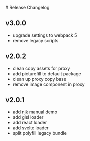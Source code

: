 # Release Changelog

## v3.0.0
- upgrade settings to webpack 5
- remove legacy scripts

## v2.0.2
- clean copy assets for proxy
- add picturefill to default package
- clean up proxy copy base
- remove image component in proxy

## v2.0.1
- add njk manual demo
- add glsl loader
- add react loader
- add svelte loader
- split polyfill legacy bundle

